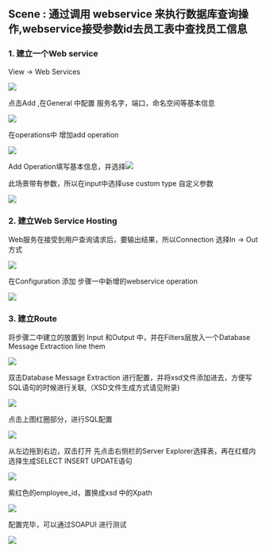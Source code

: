 ## Scene : 通过调用 webservice 来执行数据库查询操作,webservice接受参数id去员工表中查找员工信息 ##

### 1.	建立一个Web service ###

View -> Web Services

![](https://github.com/chzhoudy/blog/blob/master/OrionHealth/Img/1-1.png)

点击Add ,在General 中配置 服务名字，端口，命名空间等基本信息

![](https://github.com/chzhoudy/blog/blob/master/OrionHealth/Img/1-2.png)

在operations中 增加add operation

![](https://github.com/chzhoudy/blog/blob/master/OrionHealth/Img/1-3.png)
 
Add Operation填写基本信息，并选择![](https://github.com/chzhoudy/blog/blob/master/OrionHealth/Img/1-14.png)
 
此场景带有参数，所以在input中选择use custom type 自定义参数
 
![](https://github.com/chzhoudy/blog/blob/master/OrionHealth/Img/1-5.png)

### 2.	建立Web Service Hosting ###

Web服务在接受到用户查询请求后，要输出结果，所以Connection 选择In -> Out 方式

![](https://github.com/chzhoudy/blog/blob/master/OrionHealth/Img/1-6.png)
 

在Configuration 添加 步骤一中新增的webservice operation

![](https://github.com/chzhoudy/blog/blob/master/OrionHealth/Img/1-7.png)
 
### 3.	建立Route  ###

将步骤二中建立的放置到 Input 和Output 中，并在Filters层放入一个Database Message Extraction line them

![](https://github.com/chzhoudy/blog/blob/master/OrionHealth/Img/1-8.png)

双击Database Message Extraction 进行配置，并将xsd文件添加进去，方便写SQL语句的时候进行关联,（XSD文件生成方式请见附录)

![](https://github.com/chzhoudy/blog/blob/master/OrionHealth/Img/1-9.png)
 
点击上图红圈部分，进行SQL配置

![](https://github.com/chzhoudy/blog/blob/master/OrionHealth/Img/1-10.png)
 
从左边拖到右边，双击打开
先点击右侧栏的Server Explorer选择表，再在红框内选择生成SELECT INSERT UPDATE语句

![](https://github.com/chzhoudy/blog/blob/master/OrionHealth/Img/1-11.png)
 
紫红色的employee_id，置换成xsd 中的Xpath

![](https://github.com/chzhoudy/blog/blob/master/OrionHealth/Img/1-12.png)
 

配置完毕，可以通过SOAPUI 进行测试

![](https://github.com/chzhoudy/blog/blob/master/OrionHealth/Img/1-13.png)
 

